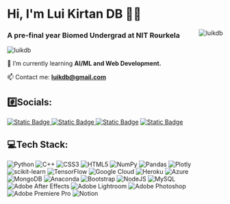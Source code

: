  <h1 >Hi, I'm Lui Kirtan DB 🙋‍♂️</h1> <img align="right" src="https://github-readme-streak-stats.herokuapp.com/?user=luikdb&&theme=highcontrast" alt="luikdb" />
<h3 >A pre-final year Biomed Undergrad at NIT Rourkela</h3> 
<p align="left"> <img src= "https://komarev.com/ghpvc/?username=luikdb&label=Profile%20views&color=0e75b6&style=flat" alt="luikdb" /> </p> 

🌱 I’m currently learning **AI/ML and Web Development.** 

📫 Contact me: **luikdb@gmail.com**


## #️⃣Socials:
<p align="left"> 
<a href="https://linkedin.com/in/luikdb" target="blank"><img alt="Static Badge" src="https://img.shields.io/badge/Linkedin-s?logo=linkedin&labelColor=%230072b1&color=white&link=https%3A%2F%2Fwww.codechef.com%2Fusers%2Fluikdb">
</a>
<a href="https://www.codechef.com/users/luikdb" target="blank"><img alt="Static Badge" src="https://img.shields.io/badge/Codechef-s?logo=codechef&logoColor=white&labelColor=65371b&color=white">
</a>
<a href="https://www.leetcode.com/luikdb" target="blank"><img alt="Static Badge" src="https://img.shields.io/badge/LeetCode-s?logo=leetcode&logoColor=f3991e&labelColor=black&color=white&link=https%3A%2F%2Fwww.codechef.com%2Fusers%2Fluikdb"></a>
<a href="https://www.youtube.com/c/ucs28q6p7hvxq2an7xvyyxuw" target="blank"><img alt="Static Badge" src="https://img.shields.io/badge/YouTube-s?logo=youtube&labelColor=red&color=white&link=https%3A%2F%2Fwww.codechef.com%2Fusers%2Fluikdb"></a>
  
## 💻Tech Stack:
![Python](https://img.shields.io/badge/python-3670A0?style=flat&logo=python&logoColor=ffdd54) ![C++](https://img.shields.io/badge/c++-%2300599C.svg?style=flat&logo=c%2B%2B&logoColor=white) ![CSS3](https://img.shields.io/badge/css3-%231572B6.svg?style=flat&logo=css3&logoColor=white) ![HTML5](https://img.shields.io/badge/html5-%23E34F26.svg?style=flat&logo=html5&logoColor=white) ![NumPy](https://img.shields.io/badge/numpy-%23013243.svg?style=flat&logo=numpy&logoColor=white) ![Pandas](https://img.shields.io/badge/pandas-%23150458.svg?style=flat&logo=pandas&logoColor=white) ![Plotly](https://img.shields.io/badge/Plotly-%233F4F75.svg?style=flat&logo=plotly&logoColor=white) ![scikit-learn](https://img.shields.io/badge/scikit--learn-%23F7931E.svg?style=flat&logo=scikit-learn&logoColor=white) ![TensorFlow](https://img.shields.io/badge/TensorFlow-%23FF6F00.svg?style=flat&logo=TensorFlow&logoColor=white)  ![Google Cloud](https://img.shields.io/badge/Google%20Cloud-%234285F4.svg?style=flat&logo=google-cloud&logoColor=white) ![Heroku](https://img.shields.io/badge/heroku-%23430098.svg?style=flat&logo=heroku&logoColor=white) ![Azure](https://img.shields.io/badge/azure-%230072C6.svg?style=flat&logo=azure-devops&logoColor=white) ![MongoDB](https://img.shields.io/badge/MongoDB-%234ea94b.svg?style=flat&logo=mongodb&logoColor=white) ![Anaconda](https://img.shields.io/badge/Anaconda-%2344A833.svg?style=flat&logo=anaconda&logoColor=white) ![Bootstrap](https://img.shields.io/badge/bootstrap-%23563D7C.svg?style=flat&logo=bootstrap&logoColor=white) ![NodeJS](https://img.shields.io/badge/node.js-6DA55F?style=flat&logo=node.js&logoColor=white) ![MySQL](https://img.shields.io/badge/mysql-%2300f.svg?style=flat&logo=mysql&logoColor=white)  ![Adobe After Effects](https://img.shields.io/badge/Adobe%20After%20Effects-9999FF.svg?style=flat&logo=Adobe%20After%20Effects&logoColor=white) ![Adobe Lightroom](https://img.shields.io/badge/Adobe%20Lightroom-31A8FF.svg?style=flat&logo=Adobe%20Lightroom&logoColor=white) ![Adobe Photoshop](https://img.shields.io/badge/adobephotoshop-%2331A8FF.svg?style=flat&logo=adobephotoshop&logoColor=white) ![Adobe Premiere Pro](https://img.shields.io/badge/Adobe%20Premiere%20Pro-9999FF.svg?style=flat&logo=Adobe%20Premiere%20Pro&logoColor=white)  ![Notion](https://img.shields.io/badge/Notion-%23000000.svg?style=flat&logo=notion&logoColor=white)	


</p>

